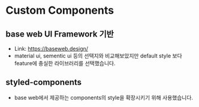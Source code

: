 # Custom Components

## base web UI Framework 기반

- Link: https://baseweb.design/
- material ui, sementic ui 등의 선택지와 비교해보았지만
  default style 보다 feature에 충실한 라이브러리를 선택했습니다.

## styled-components

- base web에서 제공하는 components의 style을 확장시키기 위해 사용했습니다.
